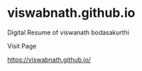 # viswabnath.github.io
Digital Resume of viswanath bodasakurthi

Visit Page

https://viswabnath.github.io/
